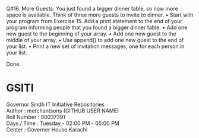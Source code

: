Q#16. More Guests: You just found a bigger dinner table, so now more space is available. Think of three more guests to
      invite to dinner.
    • Start with your program from Exercise 15. Add a print statement to the end of your program informing people that
      you found a bigger dinner table.
    • Add one new guest to the beginning of your array.
    • Add one new guest to the middle of your array. 
    • Use append() to add one new guest to the end of your list. 
    • Print a new set of invitation messages, one for each person in your list.


Done.


# GSITI
Governor Sindh IT Initiative Repositories <br>
Author       : merchantsons (GITHUB USER NAME) <br>
Roll Number  : 00037391 <br>
Days / Time  : Tuesday - 02:00 PM - 05:00 PM <br>
Center       : Governer House Karachi <br>
